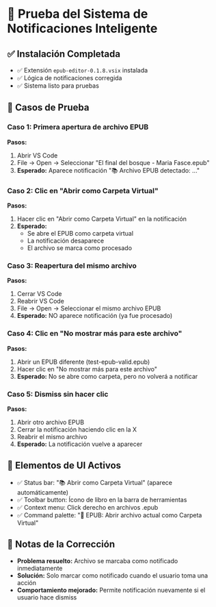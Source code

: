 # 🧪 Prueba del Sistema de Notificaciones Inteligente

## ✅ Instalación Completada
- ✅ Extensión `epub-editor-0.1.8.vsix` instalada
- ✅ Lógica de notificaciones corregida
- ✅ Sistema listo para pruebas

## 🎯 Casos de Prueba

### Caso 1: Primera apertura de archivo EPUB
**Pasos:**
1. Abrir VS Code
2. File → Open → Seleccionar "El final del bosque - Maria Fasce.epub"
3. **Esperado:** Aparece notificación "📚 Archivo EPUB detectado: ..."

### Caso 2: Clic en "Abrir como Carpeta Virtual"
**Pasos:**
1. Hacer clic en "Abrir como Carpeta Virtual" en la notificación
2. **Esperado:** 
   - Se abre el EPUB como carpeta virtual
   - La notificación desaparece
   - El archivo se marca como procesado

### Caso 3: Reapertura del mismo archivo
**Pasos:**
1. Cerrar VS Code
2. Reabrir VS Code
3. File → Open → Seleccionar el mismo archivo EPUB
4. **Esperado:** NO aparece notificación (ya fue procesado)

### Caso 4: Clic en "No mostrar más para este archivo"
**Pasos:**
1. Abrir un EPUB diferente (test-epub-valid.epub)
2. Hacer clic en "No mostrar más para este archivo"
3. **Esperado:** No se abre como carpeta, pero no volverá a notificar

### Caso 5: Dismiss sin hacer clic
**Pasos:**
1. Abrir otro archivo EPUB
2. Cerrar la notificación haciendo clic en la X
3. Reabrir el mismo archivo
4. **Esperado:** La notificación vuelve a aparecer

## 🔧 Elementos de UI Activos
- ✅ Status bar: "📚 Abrir como Carpeta Virtual" (aparece automáticamente)
- ✅ Toolbar button: Ícono de libro en la barra de herramientas
- ✅ Context menu: Click derecho en archivos .epub
- ✅ Command palette: "🚀 EPUB: Abrir archivo actual como Carpeta Virtual"

## 📝 Notas de la Corrección
- **Problema resuelto:** Archivo se marcaba como notificado inmediatamente
- **Solución:** Solo marcar como notificado cuando el usuario toma una acción
- **Comportamiento mejorado:** Permite notificación nuevamente si el usuario hace dismiss
